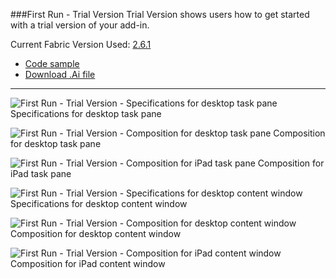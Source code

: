 ###First Run - Trial Version
Trial Version shows users how to get started with a trial version of your add-in.

Current Fabric Version Used: [2.6.1](https://github.com/OfficeDev/office-ui-fabric-core/releases/tag/2.6.1)

* [Code sample](https://github.com/OfficeDev/Office-Add-in-UX-Design-Patterns-Code/tree/master/templates/first-run/trial-placemat)
* [Download .Ai file](https://github.com/OfficeDev/Office-Add-in-UX-Design-Patterns/blob/master/Patterns/Source%20Files/FirstRun_TrialVersion.ai?raw=true)

***

![First Run - Trial Version - Specifications for desktop task pane](https://raw.githubusercontent.com/OfficeDev/Office-Add-in-UX-Design-Patterns/master/Patterns/Assets/FirstRun_TrialVersion/FirstRun_TrialVersion_Desktop%20Task%20Pane%20Callouts.png)
Specifications for desktop task pane 


![First Run - Trial Version - Composition for desktop task pane](https://raw.githubusercontent.com/OfficeDev/Office-Add-in-UX-Design-Patterns/master/Patterns/Assets/FirstRun_TrialVersion/FirstRun_TrialVersion_Desktop%20Task%20Pane.png)
Composition for desktop task pane 


![First Run - Trial Version - Composition for iPad task pane](https://raw.githubusercontent.com/OfficeDev/Office-Add-in-UX-Design-Patterns/master/Patterns/Assets/FirstRun_TrialVersion/FirstRun_TrialVersion_iPad%20Task%20Pane.png)
Composition for iPad task pane 


![First Run - Trial Version - Specifications for desktop content window](https://raw.githubusercontent.com/OfficeDev/Office-Add-in-UX-Design-Patterns/master/Patterns/Assets/FirstRun_TrialVersion/FirstRun_TrialVersion_Desktop%20Content%20Window%20Callouts.png)
Specifications for desktop content window


![First Run - Trial Version - Composition for desktop content window](https://raw.githubusercontent.com/OfficeDev/Office-Add-in-UX-Design-Patterns/master/Patterns/Assets/FirstRun_TrialVersion/FirstRun_TrialVersion_Desktop%20Content%20Window.png)
Composition for desktop content window


![First Run - Trial Version - Composition for iPad content window](https://raw.githubusercontent.com/OfficeDev/Office-Add-in-UX-Design-Patterns/master/Patterns/Assets/FirstRun_TrialVersion/FirstRun_TrialVersion_iPad%20Content%20Window.png)
Composition for iPad content window
